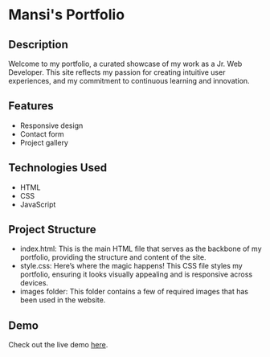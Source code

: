 # Mansi's Portfolio
## Description
Welcome to my portfolio, a curated showcase of my work as a Jr. Web Developer. This site reflects my passion for creating intuitive user experiences, and my commitment to continuous learning and innovation.
## Features
- Responsive design
- Contact form
- Project gallery
## Technologies Used
- HTML
- CSS
- JavaScript
## Project Structure
- index.html: This is the main HTML file that serves as the backbone of my portfolio, providing the structure and content of the site.
- style.css: Here’s where the magic happens! This CSS file styles my portfolio, ensuring it looks visually appealing and is responsive across devices.
- images folder: This folder contains a few of required images that has been used in the website.
## Demo
Check out the live demo <a href="https://pandeymansi.github.io/mansi-pf.github.io/">here</a>.
